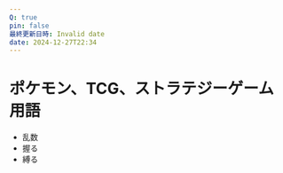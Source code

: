 ```yaml
---
Q: true
pin: false
最終更新日時: Invalid date
date: 2024-12-27T22:34
---
```

# ポケモン、TCG、ストラテジーゲーム用語

- 乱数
- 握る
- 縛る